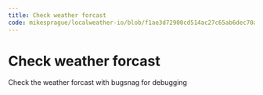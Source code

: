 ```yaml
---
title: Check weather forcast
code: mikesprague/localweather-io/blob/f1ae3d72900cd514ac27c65ab6dec70aafdb9362/src/functions/weather.js
---
```


# Check weather forcast

Check the weather forcast with bugsnag for debugging

